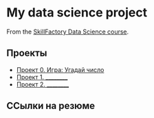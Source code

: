 # My data science project

From the [SkillFactory Data Science course](https://skillfactory.ru/data-scientist).

## Проекты

* [Проект 0. Игра: Угадай число](https://github.com/Alla-Kr/Alladata/tree/main/project_0)
* [Проект 1. ________](___)
* [Проект 2. ________](___)

## ССылки на резюме